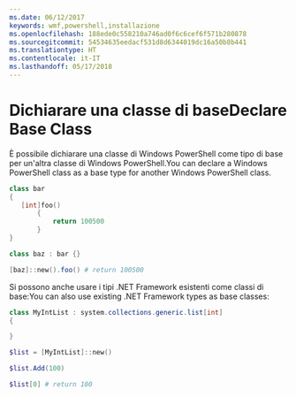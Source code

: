 ```yaml
---
ms.date: 06/12/2017
keywords: wmf,powershell,installazione
ms.openlocfilehash: 188ede0c558210a746ad0f6c6cef6f571b280878
ms.sourcegitcommit: 54534635eedacf531d8d6344019dc16a50b8b441
ms.translationtype: HT
ms.contentlocale: it-IT
ms.lasthandoff: 05/17/2018
---
```

# <a name="declare-base-class"></a><span data-ttu-id="99b32-102">Dichiarare una classe di base</span><span class="sxs-lookup"><span data-stu-id="99b32-102">Declare Base Class</span></span>
<span data-ttu-id="99b32-103">È possibile dichiarare una classe di Windows PowerShell come tipo di base per un'altra classe di Windows PowerShell.</span><span class="sxs-lookup"><span data-stu-id="99b32-103">You can declare a Windows PowerShell class as a base type for another Windows PowerShell class.</span></span>

```powershell
class bar
{
   [int]foo()
       {
           return 100500
       }
}

class baz : bar {}

[baz]::new().foo() # return 100500
```

<span data-ttu-id="99b32-104">Si possono anche usare i tipi .NET Framework esistenti come classi di base:</span><span class="sxs-lookup"><span data-stu-id="99b32-104">You can also use existing .NET Framework types as base classes:</span></span>

```powershell
class MyIntList : system.collections.generic.list[int]
{

}

$list = [MyIntList]::new()

$list.Add(100)

$list[0] # return 100
```
